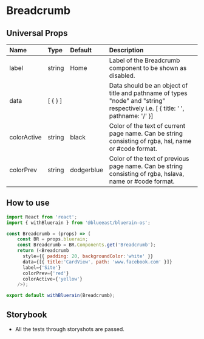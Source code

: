 # Breadcrumb

## Universal Props

| Name | Type | Default | Description |
|:-----|:-----|:--------|:------------|
| label | string | Home | Label of the Breadcrumb component to be shown as disabled. |
| data | [ { } ] | | Data should be an object of title and pathname of types "node" and "string" respectively i.e. [ { title: ' ', pathname: '/' }] |
| colorActive | string | black | Color of the text of current page name. Can be string consisting of rgba, hsl, name or #code format. |
| colorPrev | string | dodgerblue | Color of the text of previous page name. Can be string consisting of rgba, hslava, name or #code format. |

## How to use

```JavaScript
import React from 'react';
import { withBluerain } from '@blueeast/bluerain-os';

const Breadcrumb = (props) => (
    const BR = props.bluerain;
    const Breadcrumb = BR.Components.get('Breadcrumb');
    return (<Breadcrumb
      style={{ padding: 20, backgroundColor:'white' }}
      data={[{ title:'CardView', path: 'www.facebook.com' }]}
      label={'Site'}
      colorPrev={'red'}
      colorActive={'yellow'}
    />);

export default withBluerain(Breadcrumb);
```

## Storybook

- All the tests through storyshots are passed.